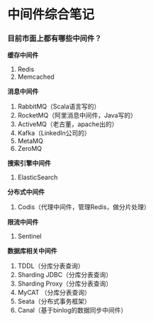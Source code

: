 # 中间件综合笔记

### 目前市面上都有哪些中间件？

**缓存中间件**
1. Redis
2. Memcached

**消息中间件**
1. RabbitMQ（Scala语言写的）
2. RocketMQ（阿里消息中间件，Java写的）
3. ActiveMQ（老古董，apache出的）
4. Kafka（LinkedIn公司的）
5. MetaMQ
6. ZeroMQ

**搜索引擎中间件**
1. ElasticSearch

**分布式中间件**
1. Codis（代理中间件，管理Redis，做分片处理）

**限流中间件**
1. Sentinel

**数据库相关中间件**
1. TDDL（分库分表查询）
2. Sharding JDBC（分库分表查询）
3. Sharding Proxy（分库分表查询）
4. MyCAT （分库分表查询）
5. Seata（分布式事务框架）
6. Canal（基于binlog的数据同步中间件）
